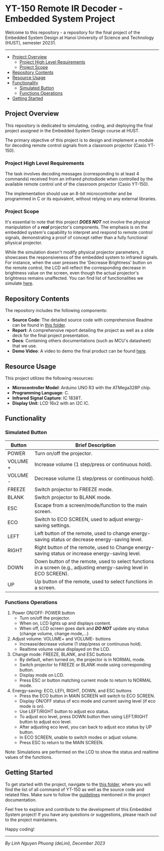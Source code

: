 # YT-150 Remote IR Decoder - Embedded System Project <!-- omit in toc -->

Welcome to this repository - a repository for the final project of the Embedded System Design at Hanoi University of Science and Technology (HUST), semester 20231.

---

- [Project Overview](#project-overview)
  - [Project High Level Requirements](#project-high-level-requirements)
  - [Project Scope](#project-scope)
- [Repository Contents](#repository-contents)
- [Resource Usage](#resource-usage)
- [Functionality](#functionality)
  - [Simulated Button](#simulated-button)
  - [Functions Operations](#functions-operations)
- [Getting Started](#getting-started)


## Project Overview

This repository is dedicated to simulating, coding, and deploying the final project assigned in the Embedded System Design course at HUST. 

The primary objective of this project is to design and implement a module for decoding remote control signals from a classroom projector (Casio YT-150).

### Project High Level Requirements

The task involves decoding messages (corresponding to at least 4 commands) received from an infrared photodiode when controlled by the available remote control unit of the classroom projector (Casio YT-150). 

The implementation should use an 8-bit microcontroller and be programmed in C or its equivalent, without relying on any external libraries.

### Project Scope

It's essential to note that this project ***DOES NOT*** not involve the physical manipulation of a ***real*** projector's components. The emphasis is on the embedded system's capability to interpret and respond to remote control signals, demonstrating a proof of concept rather than a fully functional physical projector.

While the simulation doesn't modify physical projector parameters, it showcases the responsiveness of the embedded system to infrared signals. For instance, when the user presses the 'Decrease Brightness' button on the remote control, the LCD will reflect the corresponding decrease in brightness value on the screen, even though the actual projector's brightness remains unaffected. You can find list of functionalities we simulate [here](#functionality).

## Repository Contents

The repository includes the following components:

- **Source Code**: The detailed source code with comprehensive Readme can be found in [this folder](./IR%20Projector%20Decoder).
- **Report**: A comprehensive report detailing the project as well as a slide deck for the final project presentation.
- **Docs**: Containing others documentations (such as MCU's datasheet) that we use.
- **Demo Video**: A video to demo the final product can be found [here](./Media/Demo.mp4).


## Resource Usage

This project utilizes the following resources:

- **Microcontroller Model**: Arduino UNO R3 with the ATMega328P chip.
- **Programming Language**: C.
- **Infrared Signal Capture**: IC 1838T.
- **Display Unit**: LCD 16x2 with an I2C IC.

## Functionality

### Simulated Button 

| Button | Brief Description                                  |
| --------------- | -------------------------------------------------- |
| POWER           | Turn on/off the projector.  |
| VOLUME +        | Increase volume (1 step/press or continuous hold). |
| VOLUME -        | Decrease volume (1 step/press or continuous hold). |
| FREEZE          | Switch projector to FREEZE mode. |
| BLANK           | Switch projector to BLANK mode. |
| ESC             | Escape from a screen/mode/function to the main screen.|
| ECO             | Switch to ECO SCREEN, used to adjust energy-saving settings. |
| LEFT            | Left button of the remote, used to change energy-saving status or decrease energy-saving level. |
| RIGHT           | Right button of the remote, used to Change energy-saving status or increase energy-saving level. |
| DOWN            | Down button of the remote, used to select functions in a screen (e.g., adjusting energy-saving level in ECO SCREEN). |
| UP              | Up button of the remote, used to select functions in a screen. |

### Functions Operations
1. Power ON/OFF: POWER button
   - Turn on/off the projector.
   - When on, LCD lights up and displays content.
   - When off, LCD screen goes dark and ***DO NOT*** update any status (change volume, change mode,...)
2. Adjust volume: VOLUME+ and VOLUME- buttons
   - Increase/decrease volume (1 step/press or continuous hold).
   - Realtime volume value displayed on the LCD.
3. Change mode: FREEZE, BLANK, and ESC buttons
   - By default, when turned on, the projector is in NORMAL mode.
   - Switch projector to FREEZE or BLANK mode using corresponding button.
   - Display mode on LCD.
   - Press ESC or button matching current mode to return to NORMAL mode.
4. Energy-saving: ECO, LEFt, RIGHT, DOWN, and ESC buttons
   - Press the ECO button in MAIN SCREEN will switch to ECO SCREEN.
   - Display ON/OFF status of eco mode and current saving level (if eco mode is on).
   - Use LEFT/RIGHT button to adjust eco status.
   - To adjust eco level, press DOWN button then using LEFT/RIGHT button to adjust eco level.
   - After adjusting eco level, you can back to adjust eco status by UP button.
   - In ECO SCREEN, unable to switch modes or adjust volume.
   - Press ESC to return to the MAIN SCREEN.
  
Note: Simulations are performed on the LCD to show the status and realtime values of the functions.

## Getting Started

To get started with the project, navigate to the [this folder](./IR%20Projector%20Decoder), where you will find the list of all command of YT-150 as well as the source code and related files. Make sure to follow the [guidelines](./IR%20Projector%20Decoder/README.md) mentioned in the project documentation.

Feel free to explore and contribute to the development of this Embedded System project! If you have any questions or suggestions, please reach out to the project maintainers.

Happy coding!

---
*By Linh Nguyen Phuong (deLini), December 2023*
